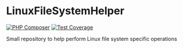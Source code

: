 # LinuxFileSystemHelper
[![PHP Composer](https://github.com/jesperoestergaardjensen/linux-file-system-helper/actions/workflows/php.yml/badge.svg)](https://github.com/jesperoestergaardjensen/linux-file-system-helper/actions/workflows/php.yml)
[![Test Coverage](https://raw.githubusercontent.com/jesperoestergaardjensen/linux-file-system-helper/main/badge-coverage.svg)](https://packagist.org/packages/jesperoestergaardjensen/linux-file-system-helper)

Small repository to help perform Linux file system specific operations
